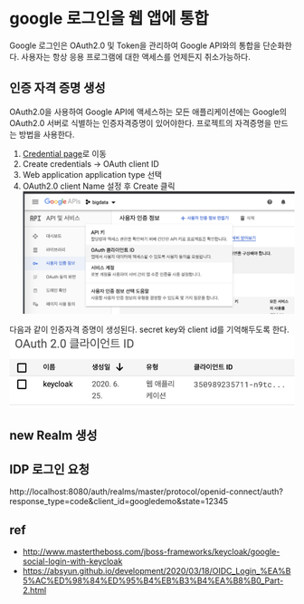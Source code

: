 

# google 로그인을 웹 앱에 통합

Google 로그인은 OAuth2.0 및 Token을 관리하여 Google API와의 통합을 단순화한다. 사용자는 항상 응용 프로그램에 대한 액세스를 언제든지 취소가능하다.

## 인증 자격 증명 생성

OAuth2.0을 사용하여 Google API에 액세스하는 모든 애플리케이션에는 Google의 OAuth2.0 서버로 식별하는 인증자격증명이 있어야한다. 프로젝트의 자격증명을 만드는 방법을 사용한다.

1. [Credential page](https://console.developers.google.com/apis/credentials?pli=1)로 이동
2. Create credentials -> OAuth client ID
3. Web application application type 선택
4. OAuth2.0 client Name 설정 후 Create 클릭
![googleauth](./imgs/google_auth.png)

다음과 같이 인증자격 증명이 생성된다.
secret key와 client id를 기억해두도록 한다.
![clientid](./imgs/clientid.png)

## new Realm 생성


## IDP 로그인 요청

http://localhost:8080/auth/realms/master/protocol/openid-connect/auth?response_type=code&client_id=googledemo&state=12345

## ref
- http://www.mastertheboss.com/jboss-frameworks/keycloak/google-social-login-with-keycloak
- https://absyun.github.io/development/2020/03/18/OIDC_Login_%EA%B5%AC%ED%98%84%ED%95%B4%EB%B3%B4%EA%B8%B0_Part-2.html
